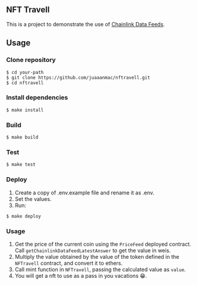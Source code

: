 ## NFT Travell

This is a project to demonstrate the use of [Chainlink Data Feeds](https://docs.chain.link/data-feeds).

## Usage

### Clone repository

```shell
$ cd your-path
$ git clone https://github.com/juaaanmac/nftravell.git
$ cd nftravell
```

### Install dependencies

```shell
$ make install
```

### Build

```shell
$ make build
```

### Test

```shell
$ make test
```

### Deploy

1) Create a copy of .env.example file and rename it as .env. 
2) Set the values.
3) Run:

```shell
$ make deploy
```

### Usage

1) Get the price of the current coin using the `PriceFeed` deployed contract. Call `getChainlinkDataFeedLatestAnswer` to get the value in weis.
2) Multiply the value obtained by the value of the token defined in the `NFTravell` contract, and convert it to ethers.
3) Call mint function in `NFTravell`, passing the calculated value as `value`.
4) You will get a nft to use as a pass in you vacations 😁.